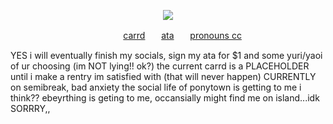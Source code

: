 <p align="center">
  <img src="https://media1.tenor.com/m/zUPU_IViIzkAAAAd/connorgifsoicanfindit-persona-5.gif"/>
</p>

ㅤㅤㅤㅤㅤㅤㅤㅤㅤㅤㅤㅤㅤㅤ[carrd](https://diirtywork.carrd.co)ㅤㅤ[ata](https://antikechi.atabook.org)ㅤㅤ[pronouns cc](https://pronouns.cc/@mewphie)

YES i will eventually finish my socials, sign my ata for $1 and some yuri/yaoi of ur choosing (im NOT lying!! ok?) the current carrd is a PLACEHOLDER until i make a rentry im satisfied with (that will never happen) CURRENTLY on semibreak, bad anxiety the social life of ponytown is getting to me i think?? ebeyrthing is geting to me, occansially might find me on island...idk SORRRY,,
